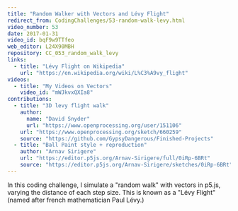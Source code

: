 ```yaml
---
title: "Random Walker with Vectors and Lévy Flight"
redirect_from: CodingChallenges/53-random-walk-levy.html
video_number: 53
date: 2017-01-31
video_id: bqF9w9TTfeo
web_editor: L24X90MBH
repository: CC_053_random_walk_levy
links:
  - title: "Lévy Flight on Wikipedia"
    url: "https://en.wikipedia.org/wiki/L%C3%A9vy_flight"
videos:
  - title: "My Videos on Vectors"
    video_id: "mWJkvxQXIa8"
contributions:
  - title: "3D levy flight walk"
    author:
      name: "David Snyder"
      url: "https://www.openprocessing.org/user/151106"
    url: "https://www.openprocessing.org/sketch/660259"
    source: "https://github.com/GypsyDangerous/Finished-Projects"
  - title: "Ball Paint style + reproduction"
    author: "Arnav Sirigere"
    url: "https://editor.p5js.org/Arnav-Sirigere/full/0iRp-6BRt"
    source: "https://editor.p5js.org/Arnav-Sirigere/sketches/0iRp-6BRt"  
---
```


In this coding challenge, I simulate a "random walk" with vectors in p5.js, varying the distance of each step size. This is known as a "Lévy Flight" (named after french mathematician Paul Lévy.)

